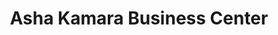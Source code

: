 ---
title: "Asha Kamara Business Center"
url: /zwedru/asha-kamara-business-center/
shop: convenience
---